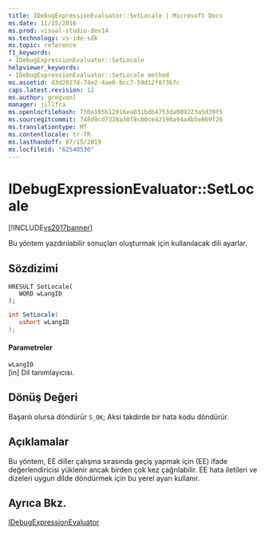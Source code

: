 ```yaml
---
title: IDebugExpressionEvaluator::SetLocale | Microsoft Docs
ms.date: 11/15/2016
ms.prod: visual-studio-dev14
ms.technology: vs-ide-sdk
ms.topic: reference
f1_keywords:
- IDebugExpressionEvaluator::SetLocale
helpviewer_keywords:
- IDebugExpressionEvaluator::SetLocale method
ms.assetid: d3d2027d-74e2-4ae6-bcc7-59d12f873b7c
caps.latest.revision: 12
ms.author: gregvanl
manager: jillfra
ms.openlocfilehash: 730a105b12016ea031bdb4753da009223a5d39f5
ms.sourcegitcommit: 748d9cd7328a30f8c80ce42198a94a4b5e869f26
ms.translationtype: MT
ms.contentlocale: tr-TR
ms.lasthandoff: 07/15/2019
ms.locfileid: "62540530"
---
```

# <a name="idebugexpressionevaluatorsetlocale"></a>IDebugExpressionEvaluator::SetLocale
[!INCLUDE[vs2017banner](../../../includes/vs2017banner.md)]

Bu yöntem yazdırılabilir sonuçları oluşturmak için kullanılacak dili ayarlar.  
  
## <a name="syntax"></a>Sözdizimi  
  
```cpp#  
HRESULT SetLocale(   
   WORD wLangID  
);  
```  
  
```csharp  
int SetLocale(  
   ushort wLangID  
);  
```  
  
#### <a name="parameters"></a>Parametreler  
 `wLangID`  
 [in] Dil tanımlayıcısı.  
  
## <a name="return-value"></a>Dönüş Değeri  
 Başarılı olursa döndürür `S_OK`; Aksi takdirde bir hata kodu döndürür.  
  
## <a name="remarks"></a>Açıklamalar  
 Bu yöntem, EE diller çalışma sırasında geçiş yapmak için (EE) ifade değerlendiricisi yüklenir ancak birden çok kez çağrılabilir. EE hata iletileri ve dizeleri uygun dilde döndürmek için bu yerel ayarı kullanır.  
  
## <a name="see-also"></a>Ayrıca Bkz.  
 [IDebugExpressionEvaluator](../../../extensibility/debugger/reference/idebugexpressionevaluator.md)
